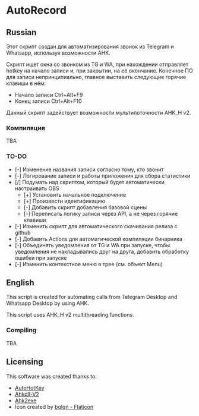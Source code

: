 # AutoRecord

## Russian

Этот скрипт создан для автоматизирования звонок из Telegram и Whatsapp, используя возможности AHK.

Скрипт ищет окна со звонком из TG и WA, при нахождении отправляет hotkey на начало записи и, при закрытии, на её окончание.
Конечное ПО для записи непринципиально, главное выставить следующие горячие клавиши в нём:

- Начало записи Ctrl+Alt+F9
- Конец записи Ctrl+Alt+F10

Данный скрипт задействует возможности мультипоточности AHK_H v2.

### Компиляция

TBA

### TO-DO

- [-] Изменение названия записи согласно тому, кто звонит
- [-] Логирование записи и работы приложения для сбора статистики
- [/] Подумать над скриптом, который будет автоматически настраивать OBS
  - [+] Установить начальное подключение
  - [+] Произвести идентификацию
  - [-] Добавить скрипт добавления базовой сцены
  - [-] Переписать логику записи через API, а не через горячие клавиши
- [-] Изменить скрипт для автоматического скачивания релиза с github
- [-] Добавить Actions для автоматической компиляции бинарника
- [-] Объединять уведомления от TG и WA при запуске, чтобы уведомления не накладывались друг на друга, добавить обработку ошибки при запуске
- [-] Изменить контекстное меню в трее (см. объект Menu)

## English

This script is created for automating calls from Telegram Desktop and Whatsapp Desktop by using AHK.

This script uses AHK_H v2 multithreading functions.

### Compiling

TBA

## Licensing

This software was created thanks to:

- [AutoHotKey](https://github.com/AutoHotkey/AutoHotkey/tree/alpha)
- [Ahkdll-V2](https://github.com/HotKeyIt/ahkdll-v2-release/)
- [Ahk2exe](https://github.com/AutoHotkey/Ahk2Exe)
- Icon created by [bqlqn - Flaticon](https://www.flaticon.com/free-icon/radio-waves_1340130)
